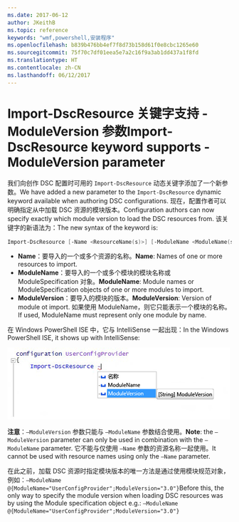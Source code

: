 ```yaml
---
ms.date: 2017-06-12
author: JKeithB
ms.topic: reference
keywords: "wmf,powershell,安装程序"
ms.openlocfilehash: b839b476bb4ef7f8d73b158d61f0e8cbc1265e60
ms.sourcegitcommit: 75f70c7df01eea5e7a2c16f9a3ab1dd437a1f8fd
ms.translationtype: HT
ms.contentlocale: zh-CN
ms.lasthandoff: 06/12/2017
---
```

# <a name="import-dscresource-keyword-supports--moduleversion-parameter"></a><span data-ttu-id="d598c-102">Import-DscResource 关键字支持 -ModuleVersion 参数</span><span class="sxs-lookup"><span data-stu-id="d598c-102">Import-DscResource keyword supports -ModuleVersion parameter</span></span>

<span data-ttu-id="d598c-103">我们向创作 DSC 配置时可用的 `Import-DscResource` 动态关键字添加了一个新参数。</span><span class="sxs-lookup"><span data-stu-id="d598c-103">We have added a new parameter to the `Import-DscResource` dynamic keyword available when authoring DSC configurations.</span></span> <span data-ttu-id="d598c-104">现在，配置作者可以明确指定从中加载 DSC 资源的模块版本。</span><span class="sxs-lookup"><span data-stu-id="d598c-104">Configuration authors can now specify exactly which module version to load the DSC resources from.</span></span> <span data-ttu-id="d598c-105">该关键字的新语法为：</span><span class="sxs-lookup"><span data-stu-id="d598c-105">The new syntax of the keyword is:</span></span>

```powershell
Import-DscResource [-Name <ResourceName(s)>] [-ModuleName <ModuleName(s)>] [-ModuleVersion <ModuleVersion>]
```

* <span data-ttu-id="d598c-106">**Name**：要导入的一个或多个资源的名称。</span><span class="sxs-lookup"><span data-stu-id="d598c-106">**Name**: Names of one or more resources to import.</span></span>
* <span data-ttu-id="d598c-107">**ModuleName**：要导入的一个或多个模块的模块名称或 ModuleSpecification 对象。</span><span class="sxs-lookup"><span data-stu-id="d598c-107">**ModuleName**: Module names or ModuleSpecification objects of one or more modules to import.</span></span>
* <span data-ttu-id="d598c-108">**ModuleVersion**：要导入的模块的版本。</span><span class="sxs-lookup"><span data-stu-id="d598c-108">**ModuleVersion**: Version of module ot import.</span></span> <span data-ttu-id="d598c-109">如果使用 ModuleName，则它只能表示一个模块的名称。</span><span class="sxs-lookup"><span data-stu-id="d598c-109">If used, ModuleName must represent only one module by name.</span></span> 

<span data-ttu-id="d598c-110">在 Windows PowerShell ISE 中，它与 IntelliSense 一起出现：</span><span class="sxs-lookup"><span data-stu-id="d598c-110">In the Windows PowerShell ISE, it shows up with IntelliSense:</span></span>

![](../images/Import-DscResource-Modversion.jpg)

<span data-ttu-id="d598c-111">**注意**：`–ModuleVersion` 参数只能与 `–ModuleName` 参数结合使用。</span><span class="sxs-lookup"><span data-stu-id="d598c-111">**Note**: the `–ModuleVersion` parameter can only be used in combination with the `–ModuleName` parameter.</span></span> <span data-ttu-id="d598c-112">它不能与仅使用 `–Name` 参数的资源名称一起使用。</span><span class="sxs-lookup"><span data-stu-id="d598c-112">It cannot be used with resource names using only the `–Name` parameter.</span></span>

<span data-ttu-id="d598c-113">在此之前，加载 DSC 资源时指定模块版本的唯一方法是通过使用模块规范对象，例如：`–ModuleName @{ModuleName="UserConfigProvider";ModuleVersion="3.0"}`</span><span class="sxs-lookup"><span data-stu-id="d598c-113">Before this, the only way to specify the module version when loading DSC resources was by using the Module specification object e.g.: `–ModuleName @{ModuleName="UserConfigProvider";ModuleVersion="3.0"}`</span></span>

